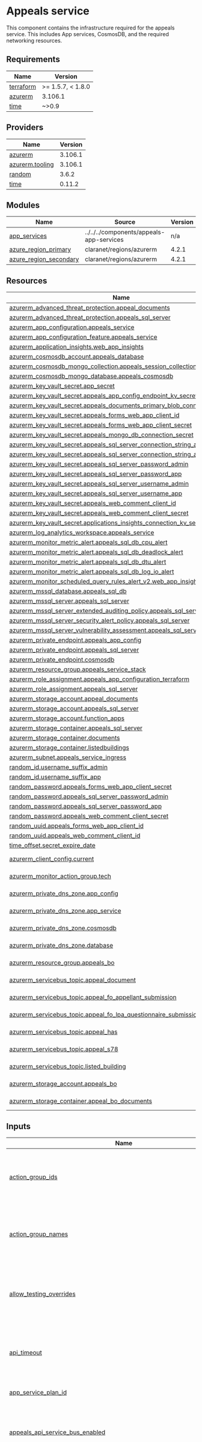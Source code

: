 # Appeals service

This component contains the infrastructure required for the appeals service. This includes App services, CosmosDB, and the required networking resources.

<!-- BEGINNING OF PRE-COMMIT-TERRAFORM DOCS HOOK -->
## Requirements

| Name | Version |
|------|---------|
| <a name="requirement_terraform"></a> [terraform](#requirement\_terraform) | >= 1.5.7, < 1.8.0 |
| <a name="requirement_azurerm"></a> [azurerm](#requirement\_azurerm) | 3.106.1 |
| <a name="requirement_time"></a> [time](#requirement\_time) | ~>0.9 |

## Providers

| Name | Version |
|------|---------|
| <a name="provider_azurerm"></a> [azurerm](#provider\_azurerm) | 3.106.1 |
| <a name="provider_azurerm.tooling"></a> [azurerm.tooling](#provider\_azurerm.tooling) | 3.106.1 |
| <a name="provider_random"></a> [random](#provider\_random) | 3.6.2 |
| <a name="provider_time"></a> [time](#provider\_time) | 0.11.2 |

## Modules

| Name | Source | Version |
|------|--------|---------|
| <a name="module_app_services"></a> [app\_services](#module\_app\_services) | ../../../components/appeals-app-services | n/a |
| <a name="module_azure_region_primary"></a> [azure\_region\_primary](#module\_azure\_region\_primary) | claranet/regions/azurerm | 4.2.1 |
| <a name="module_azure_region_secondary"></a> [azure\_region\_secondary](#module\_azure\_region\_secondary) | claranet/regions/azurerm | 4.2.1 |

## Resources

| Name | Type |
|------|------|
| [azurerm_advanced_threat_protection.appeal_documents](https://registry.terraform.io/providers/hashicorp/azurerm/3.106.1/docs/resources/advanced_threat_protection) | resource |
| [azurerm_advanced_threat_protection.appeals_sql_server](https://registry.terraform.io/providers/hashicorp/azurerm/3.106.1/docs/resources/advanced_threat_protection) | resource |
| [azurerm_app_configuration.appeals_service](https://registry.terraform.io/providers/hashicorp/azurerm/3.106.1/docs/resources/app_configuration) | resource |
| [azurerm_app_configuration_feature.appeals_service](https://registry.terraform.io/providers/hashicorp/azurerm/3.106.1/docs/resources/app_configuration_feature) | resource |
| [azurerm_application_insights.web_app_insights](https://registry.terraform.io/providers/hashicorp/azurerm/3.106.1/docs/resources/application_insights) | resource |
| [azurerm_cosmosdb_account.appeals_database](https://registry.terraform.io/providers/hashicorp/azurerm/3.106.1/docs/resources/cosmosdb_account) | resource |
| [azurerm_cosmosdb_mongo_collection.appeals_session_collection](https://registry.terraform.io/providers/hashicorp/azurerm/3.106.1/docs/resources/cosmosdb_mongo_collection) | resource |
| [azurerm_cosmosdb_mongo_database.appeals_cosmosdb](https://registry.terraform.io/providers/hashicorp/azurerm/3.106.1/docs/resources/cosmosdb_mongo_database) | resource |
| [azurerm_key_vault_secret.app_secret](https://registry.terraform.io/providers/hashicorp/azurerm/3.106.1/docs/resources/key_vault_secret) | resource |
| [azurerm_key_vault_secret.appeals_app_config_endpoint_kv_secret](https://registry.terraform.io/providers/hashicorp/azurerm/3.106.1/docs/resources/key_vault_secret) | resource |
| [azurerm_key_vault_secret.appeals_documents_primary_blob_connection_string](https://registry.terraform.io/providers/hashicorp/azurerm/3.106.1/docs/resources/key_vault_secret) | resource |
| [azurerm_key_vault_secret.appeals_forms_web_app_client_id](https://registry.terraform.io/providers/hashicorp/azurerm/3.106.1/docs/resources/key_vault_secret) | resource |
| [azurerm_key_vault_secret.appeals_forms_web_app_client_secret](https://registry.terraform.io/providers/hashicorp/azurerm/3.106.1/docs/resources/key_vault_secret) | resource |
| [azurerm_key_vault_secret.appeals_mongo_db_connection_secret](https://registry.terraform.io/providers/hashicorp/azurerm/3.106.1/docs/resources/key_vault_secret) | resource |
| [azurerm_key_vault_secret.appeals_sql_server_connection_string_admin](https://registry.terraform.io/providers/hashicorp/azurerm/3.106.1/docs/resources/key_vault_secret) | resource |
| [azurerm_key_vault_secret.appeals_sql_server_connection_string_app](https://registry.terraform.io/providers/hashicorp/azurerm/3.106.1/docs/resources/key_vault_secret) | resource |
| [azurerm_key_vault_secret.appeals_sql_server_password_admin](https://registry.terraform.io/providers/hashicorp/azurerm/3.106.1/docs/resources/key_vault_secret) | resource |
| [azurerm_key_vault_secret.appeals_sql_server_password_app](https://registry.terraform.io/providers/hashicorp/azurerm/3.106.1/docs/resources/key_vault_secret) | resource |
| [azurerm_key_vault_secret.appeals_sql_server_username_admin](https://registry.terraform.io/providers/hashicorp/azurerm/3.106.1/docs/resources/key_vault_secret) | resource |
| [azurerm_key_vault_secret.appeals_sql_server_username_app](https://registry.terraform.io/providers/hashicorp/azurerm/3.106.1/docs/resources/key_vault_secret) | resource |
| [azurerm_key_vault_secret.appeals_web_comment_client_id](https://registry.terraform.io/providers/hashicorp/azurerm/3.106.1/docs/resources/key_vault_secret) | resource |
| [azurerm_key_vault_secret.appeals_web_comment_client_secret](https://registry.terraform.io/providers/hashicorp/azurerm/3.106.1/docs/resources/key_vault_secret) | resource |
| [azurerm_key_vault_secret.applications_insights_connection_kv_secret](https://registry.terraform.io/providers/hashicorp/azurerm/3.106.1/docs/resources/key_vault_secret) | resource |
| [azurerm_log_analytics_workspace.appeals_service](https://registry.terraform.io/providers/hashicorp/azurerm/3.106.1/docs/resources/log_analytics_workspace) | resource |
| [azurerm_monitor_metric_alert.appeals_sql_db_cpu_alert](https://registry.terraform.io/providers/hashicorp/azurerm/3.106.1/docs/resources/monitor_metric_alert) | resource |
| [azurerm_monitor_metric_alert.appeals_sql_db_deadlock_alert](https://registry.terraform.io/providers/hashicorp/azurerm/3.106.1/docs/resources/monitor_metric_alert) | resource |
| [azurerm_monitor_metric_alert.appeals_sql_db_dtu_alert](https://registry.terraform.io/providers/hashicorp/azurerm/3.106.1/docs/resources/monitor_metric_alert) | resource |
| [azurerm_monitor_metric_alert.appeals_sql_db_log_io_alert](https://registry.terraform.io/providers/hashicorp/azurerm/3.106.1/docs/resources/monitor_metric_alert) | resource |
| [azurerm_monitor_scheduled_query_rules_alert_v2.web_app_insights](https://registry.terraform.io/providers/hashicorp/azurerm/3.106.1/docs/resources/monitor_scheduled_query_rules_alert_v2) | resource |
| [azurerm_mssql_database.appeals_sql_db](https://registry.terraform.io/providers/hashicorp/azurerm/3.106.1/docs/resources/mssql_database) | resource |
| [azurerm_mssql_server.appeals_sql_server](https://registry.terraform.io/providers/hashicorp/azurerm/3.106.1/docs/resources/mssql_server) | resource |
| [azurerm_mssql_server_extended_auditing_policy.appeals_sql_server](https://registry.terraform.io/providers/hashicorp/azurerm/3.106.1/docs/resources/mssql_server_extended_auditing_policy) | resource |
| [azurerm_mssql_server_security_alert_policy.appeals_sql_server](https://registry.terraform.io/providers/hashicorp/azurerm/3.106.1/docs/resources/mssql_server_security_alert_policy) | resource |
| [azurerm_mssql_server_vulnerability_assessment.appeals_sql_server](https://registry.terraform.io/providers/hashicorp/azurerm/3.106.1/docs/resources/mssql_server_vulnerability_assessment) | resource |
| [azurerm_private_endpoint.appeals_app_config](https://registry.terraform.io/providers/hashicorp/azurerm/3.106.1/docs/resources/private_endpoint) | resource |
| [azurerm_private_endpoint.appeals_sql_server](https://registry.terraform.io/providers/hashicorp/azurerm/3.106.1/docs/resources/private_endpoint) | resource |
| [azurerm_private_endpoint.cosmosdb](https://registry.terraform.io/providers/hashicorp/azurerm/3.106.1/docs/resources/private_endpoint) | resource |
| [azurerm_resource_group.appeals_service_stack](https://registry.terraform.io/providers/hashicorp/azurerm/3.106.1/docs/resources/resource_group) | resource |
| [azurerm_role_assignment.appeals_app_configuration_terraform](https://registry.terraform.io/providers/hashicorp/azurerm/3.106.1/docs/resources/role_assignment) | resource |
| [azurerm_role_assignment.appeals_sql_server](https://registry.terraform.io/providers/hashicorp/azurerm/3.106.1/docs/resources/role_assignment) | resource |
| [azurerm_storage_account.appeal_documents](https://registry.terraform.io/providers/hashicorp/azurerm/3.106.1/docs/resources/storage_account) | resource |
| [azurerm_storage_account.appeals_sql_server](https://registry.terraform.io/providers/hashicorp/azurerm/3.106.1/docs/resources/storage_account) | resource |
| [azurerm_storage_account.function_apps](https://registry.terraform.io/providers/hashicorp/azurerm/3.106.1/docs/resources/storage_account) | resource |
| [azurerm_storage_container.appeals_sql_server](https://registry.terraform.io/providers/hashicorp/azurerm/3.106.1/docs/resources/storage_container) | resource |
| [azurerm_storage_container.documents](https://registry.terraform.io/providers/hashicorp/azurerm/3.106.1/docs/resources/storage_container) | resource |
| [azurerm_storage_container.listedbuildings](https://registry.terraform.io/providers/hashicorp/azurerm/3.106.1/docs/resources/storage_container) | resource |
| [azurerm_subnet.appeals_service_ingress](https://registry.terraform.io/providers/hashicorp/azurerm/3.106.1/docs/resources/subnet) | resource |
| [random_id.username_suffix_admin](https://registry.terraform.io/providers/hashicorp/random/latest/docs/resources/id) | resource |
| [random_id.username_suffix_app](https://registry.terraform.io/providers/hashicorp/random/latest/docs/resources/id) | resource |
| [random_password.appeals_forms_web_app_client_secret](https://registry.terraform.io/providers/hashicorp/random/latest/docs/resources/password) | resource |
| [random_password.appeals_sql_server_password_admin](https://registry.terraform.io/providers/hashicorp/random/latest/docs/resources/password) | resource |
| [random_password.appeals_sql_server_password_app](https://registry.terraform.io/providers/hashicorp/random/latest/docs/resources/password) | resource |
| [random_password.appeals_web_comment_client_secret](https://registry.terraform.io/providers/hashicorp/random/latest/docs/resources/password) | resource |
| [random_uuid.appeals_forms_web_app_client_id](https://registry.terraform.io/providers/hashicorp/random/latest/docs/resources/uuid) | resource |
| [random_uuid.appeals_web_comment_client_id](https://registry.terraform.io/providers/hashicorp/random/latest/docs/resources/uuid) | resource |
| [time_offset.secret_expire_date](https://registry.terraform.io/providers/hashicorp/time/latest/docs/resources/offset) | resource |
| [azurerm_client_config.current](https://registry.terraform.io/providers/hashicorp/azurerm/3.106.1/docs/data-sources/client_config) | data source |
| [azurerm_monitor_action_group.tech](https://registry.terraform.io/providers/hashicorp/azurerm/3.106.1/docs/data-sources/monitor_action_group) | data source |
| [azurerm_private_dns_zone.app_config](https://registry.terraform.io/providers/hashicorp/azurerm/3.106.1/docs/data-sources/private_dns_zone) | data source |
| [azurerm_private_dns_zone.app_service](https://registry.terraform.io/providers/hashicorp/azurerm/3.106.1/docs/data-sources/private_dns_zone) | data source |
| [azurerm_private_dns_zone.cosmosdb](https://registry.terraform.io/providers/hashicorp/azurerm/3.106.1/docs/data-sources/private_dns_zone) | data source |
| [azurerm_private_dns_zone.database](https://registry.terraform.io/providers/hashicorp/azurerm/3.106.1/docs/data-sources/private_dns_zone) | data source |
| [azurerm_resource_group.appeals_bo](https://registry.terraform.io/providers/hashicorp/azurerm/3.106.1/docs/data-sources/resource_group) | data source |
| [azurerm_servicebus_topic.appeal_document](https://registry.terraform.io/providers/hashicorp/azurerm/3.106.1/docs/data-sources/servicebus_topic) | data source |
| [azurerm_servicebus_topic.appeal_fo_appellant_submission](https://registry.terraform.io/providers/hashicorp/azurerm/3.106.1/docs/data-sources/servicebus_topic) | data source |
| [azurerm_servicebus_topic.appeal_fo_lpa_questionnaire_submission](https://registry.terraform.io/providers/hashicorp/azurerm/3.106.1/docs/data-sources/servicebus_topic) | data source |
| [azurerm_servicebus_topic.appeal_has](https://registry.terraform.io/providers/hashicorp/azurerm/3.106.1/docs/data-sources/servicebus_topic) | data source |
| [azurerm_servicebus_topic.appeal_s78](https://registry.terraform.io/providers/hashicorp/azurerm/3.106.1/docs/data-sources/servicebus_topic) | data source |
| [azurerm_servicebus_topic.listed_building](https://registry.terraform.io/providers/hashicorp/azurerm/3.106.1/docs/data-sources/servicebus_topic) | data source |
| [azurerm_storage_account.appeals_bo](https://registry.terraform.io/providers/hashicorp/azurerm/3.106.1/docs/data-sources/storage_account) | data source |
| [azurerm_storage_container.appeal_bo_documents](https://registry.terraform.io/providers/hashicorp/azurerm/3.106.1/docs/data-sources/storage_container) | data source |

## Inputs

| Name | Description | Type | Default | Required |
|------|-------------|------|---------|:--------:|
| <a name="input_action_group_ids"></a> [action\_group\_ids](#input\_action\_group\_ids) | The IDs of the Azure Monitor action groups for different alert types | <pre>object({<br>    tech            = string,<br>    service_manager = string,<br>    iap             = string,<br>    its             = string,<br>    info_sec        = string<br>  })</pre> | n/a | yes |
| <a name="input_action_group_names"></a> [action\_group\_names](#input\_action\_group\_names) | The names of the Azure Monitor action groups for different alert types | <pre>object({<br>    tech            = string,<br>    service_manager = string,<br>    iap             = string,<br>    its             = string,<br>    info_sec        = string<br>  })</pre> | n/a | yes |
| <a name="input_allow_testing_overrides"></a> [allow\_testing\_overrides](#input\_allow\_testing\_overrides) | A switch to determine if testing overrides are enabled to allow easier manual testing | `bool` | `false` | no |
| <a name="input_api_timeout"></a> [api\_timeout](#input\_api\_timeout) | The timeout in milliseconds for API calls in the frontend apps | `string` | n/a | yes |
| <a name="input_app_service_plan_id"></a> [app\_service\_plan\_id](#input\_app\_service\_plan\_id) | The id of the app service plan | `string` | n/a | yes |
| <a name="input_appeals_api_service_bus_enabled"></a> [appeals\_api\_service\_bus\_enabled](#input\_appeals\_api\_service\_bus\_enabled) | A switch to determine if service bus integration is enabled for the appeals api | `bool` | `true` | no |
| <a name="input_appeals_feature_back_office_subscriber_enabled"></a> [appeals\_feature\_back\_office\_subscriber\_enabled](#input\_appeals\_feature\_back\_office\_subscriber\_enabled) | Feature toggle for appeals back office to front office service topic susbcription using azure functions | `bool` | `false` | no |
| <a name="input_appeals_feature_flags"></a> [appeals\_feature\_flags](#input\_appeals\_feature\_flags) | A list of maps describing feature flags to be saved in the App Configuration store | `list(any)` | n/a | yes |
| <a name="input_appeals_frontend_file_upload_debug_logging_enabled"></a> [appeals\_frontend\_file\_upload\_debug\_logging\_enabled](#input\_appeals\_frontend\_file\_upload\_debug\_logging\_enabled) | Toggles debug logging for file upload middleware | `bool` | `true` | no |
| <a name="input_appeals_service_public_url"></a> [appeals\_service\_public\_url](#input\_appeals\_service\_public\_url) | The public URL for the Appeals Service frontend web app | `string` | n/a | yes |
| <a name="input_clamav_host"></a> [clamav\_host](#input\_clamav\_host) | The host of the clam av service to use | `string` | n/a | yes |
| <a name="input_comment_planning_appeal_public_url"></a> [comment\_planning\_appeal\_public\_url](#input\_comment\_planning\_appeal\_public\_url) | The public URL for the Comment Planning Appeal frontend web app | `string` | n/a | yes |
| <a name="input_common_integration_functions_subnet_id"></a> [common\_integration\_functions\_subnet\_id](#input\_common\_integration\_functions\_subnet\_id) | The id of the subnet for common integration functions app service plan | `string` | n/a | yes |
| <a name="input_common_resource_group_name"></a> [common\_resource\_group\_name](#input\_common\_resource\_group\_name) | The common infrastructure resource group name | `string` | n/a | yes |
| <a name="input_common_tags"></a> [common\_tags](#input\_common\_tags) | The common resource tags for the project | `map(string)` | n/a | yes |
| <a name="input_common_vnet_cidr_blocks"></a> [common\_vnet\_cidr\_blocks](#input\_common\_vnet\_cidr\_blocks) | A map of IP address blocks from the subnet name to the allocated CIDR prefix | `map(string)` | n/a | yes |
| <a name="input_common_vnet_name"></a> [common\_vnet\_name](#input\_common\_vnet\_name) | The common infrastructure virtual network name | `string` | n/a | yes |
| <a name="input_container_registry_name"></a> [container\_registry\_name](#input\_container\_registry\_name) | The name of the container registry that hosts the image | `string` | n/a | yes |
| <a name="input_container_registry_rg"></a> [container\_registry\_rg](#input\_container\_registry\_rg) | The resource group of the container registry that hosts the image | `string` | n/a | yes |
| <a name="input_cosmosdb_subnet_id"></a> [cosmosdb\_subnet\_id](#input\_cosmosdb\_subnet\_id) | The ID of the VNet in the primary location | `string` | n/a | yes |
| <a name="input_dashboards_enabled"></a> [dashboards\_enabled](#input\_dashboards\_enabled) | A switch to determine if dashboards are enabled for LPA, appellant and rule 6 parties | `bool` | `false` | no |
| <a name="input_database_public_access_enabled"></a> [database\_public\_access\_enabled](#input\_database\_public\_access\_enabled) | A switch indicating if databases should have public access enabled | `bool` | `false` | no |
| <a name="input_deploy_interested_parties"></a> [deploy\_interested\_parties](#input\_deploy\_interested\_parties) | A switch to determine if the interested parties app service should be deployed | `bool` | `false` | no |
| <a name="input_environment"></a> [environment](#input\_environment) | The environment resources are deployed to e.g. 'dev' | `string` | n/a | yes |
| <a name="input_google_analytics_id"></a> [google\_analytics\_id](#input\_google\_analytics\_id) | The id used to connect the frontend app to Google Analytics | `string` | n/a | yes |
| <a name="input_google_tag_manager_id"></a> [google\_tag\_manager\_id](#input\_google\_tag\_manager\_id) | The id used to connect the frontend app to Google Tag Manager | `string` | n/a | yes |
| <a name="input_horizon_url"></a> [horizon\_url](#input\_horizon\_url) | The URL used to connect to Horizon | `string` | n/a | yes |
| <a name="input_instance"></a> [instance](#input\_instance) | The environment instance for use if multiple environments are deployed to a subscription | `string` | `"001"` | no |
| <a name="input_integration_functions_app_service_plan_id"></a> [integration\_functions\_app\_service\_plan\_id](#input\_integration\_functions\_app\_service\_plan\_id) | The id of the common integration functions app service plan | `string` | n/a | yes |
| <a name="input_integration_subnet_id"></a> [integration\_subnet\_id](#input\_integration\_subnet\_id) | The id of the vnet integration subnet the app service is linked to for egress traffic | `string` | n/a | yes |
| <a name="input_key_vault_id"></a> [key\_vault\_id](#input\_key\_vault\_id) | The ID of the key vault so the App Service can pull secret values | `string` | n/a | yes |
| <a name="input_key_vault_uri"></a> [key\_vault\_uri](#input\_key\_vault\_uri) | The URI of the Key Vault | `string` | n/a | yes |
| <a name="input_logger_level"></a> [logger\_level](#input\_logger\_level) | The level of logging enabled for applications in the environment e.g. info | `string` | `"info"` | no |
| <a name="input_monitoring_alerts_enabled"></a> [monitoring\_alerts\_enabled](#input\_monitoring\_alerts\_enabled) | Indicates whether Azure Monitor alerts are enabled for App Service | `bool` | `false` | no |
| <a name="input_node_environment"></a> [node\_environment](#input\_node\_environment) | The node environment to be used for applications in this environment e.g. development | `string` | `"development"` | no |
| <a name="input_primary_location"></a> [primary\_location](#input\_primary\_location) | The primary location resources are deployed to in slug format e.g. 'uk-south' | `string` | `"uk-west"` | no |
| <a name="input_private_endpoint_enabled"></a> [private\_endpoint\_enabled](#input\_private\_endpoint\_enabled) | A switch to determine if Private Endpoint should be enabled for backend App Services | `bool` | `true` | no |
| <a name="input_secondary_location"></a> [secondary\_location](#input\_secondary\_location) | The secondary location resources are deployed to in slug format e.g. 'uk-west' | `string` | `"uk-south"` | no |
| <a name="input_service_bus_config"></a> [service\_bus\_config](#input\_service\_bus\_config) | service bus configuration | <pre>object({<br>    default_topic_ttl            = string<br>    bo_internal_subscription_ttl = string<br>    bo_subscription_ttl          = string<br>    fo_subscription_ttl          = string<br>  })</pre> | n/a | yes |
| <a name="input_sql_database_configuration"></a> [sql\_database\_configuration](#input\_sql\_database\_configuration) | A map of database configuration options | `map(string)` | n/a | yes |
| <a name="input_sql_server_azuread_administrator"></a> [sql\_server\_azuread\_administrator](#input\_sql\_server\_azuread\_administrator) | Azure AD details of database administrator user/group | `map(string)` | n/a | yes |
| <a name="input_srv_admin_monitoring_email"></a> [srv\_admin\_monitoring\_email](#input\_srv\_admin\_monitoring\_email) | Email for the Horizon failure team | `string` | n/a | yes |
| <a name="input_srv_notify_appeal_received_notification_email_to_appellant_template_id"></a> [srv\_notify\_appeal\_received\_notification\_email\_to\_appellant\_template\_id](#input\_srv\_notify\_appeal\_received\_notification\_email\_to\_appellant\_template\_id) | A template ID required by the Appeals Service API | `string` | n/a | yes |
| <a name="input_srv_notify_appeal_submission_confirmation_email_to_appellant_template_id"></a> [srv\_notify\_appeal\_submission\_confirmation\_email\_to\_appellant\_template\_id](#input\_srv\_notify\_appeal\_submission\_confirmation\_email\_to\_appellant\_template\_id) | A template ID required by the Appeals Service API | `string` | n/a | yes |
| <a name="input_srv_notify_appeal_submission_confirmation_email_to_appellant_template_id_v1_1"></a> [srv\_notify\_appeal\_submission\_confirmation\_email\_to\_appellant\_template\_id\_v1\_1](#input\_srv\_notify\_appeal\_submission\_confirmation\_email\_to\_appellant\_template\_id\_v1\_1) | A template ID required by the Appeals Service API | `string` | n/a | yes |
| <a name="input_srv_notify_appeal_submission_received_notification_email_to_lpa_template_id"></a> [srv\_notify\_appeal\_submission\_received\_notification\_email\_to\_lpa\_template\_id](#input\_srv\_notify\_appeal\_submission\_received\_notification\_email\_to\_lpa\_template\_id) | A template ID required by the Appeals Service API | `string` | n/a | yes |
| <a name="input_srv_notify_appellant_login_confirm_registration_template_id"></a> [srv\_notify\_appellant\_login\_confirm\_registration\_template\_id](#input\_srv\_notify\_appellant\_login\_confirm\_registration\_template\_id) | A template ID required by the Appeals Service API | `string` | n/a | yes |
| <a name="input_srv_notify_base_url"></a> [srv\_notify\_base\_url](#input\_srv\_notify\_base\_url) | The base URL for the Notifications service | `string` | n/a | yes |
| <a name="input_srv_notify_confirm_email_template_id"></a> [srv\_notify\_confirm\_email\_template\_id](#input\_srv\_notify\_confirm\_email\_template\_id) | A template ID required by the Appeals Service API | `string` | n/a | yes |
| <a name="input_srv_notify_failure_to_upload_to_horizon_template_id"></a> [srv\_notify\_failure\_to\_upload\_to\_horizon\_template\_id](#input\_srv\_notify\_failure\_to\_upload\_to\_horizon\_template\_id) | A template ID required by the Appeals Service API | `string` | n/a | yes |
| <a name="input_srv_notify_final_comment_submission_confirmation_email_template_id"></a> [srv\_notify\_final\_comment\_submission\_confirmation\_email\_template\_id](#input\_srv\_notify\_final\_comment\_submission\_confirmation\_email\_template\_id) | A template ID required by the Appeals Service API | `string` | n/a | yes |
| <a name="input_srv_notify_full_appeal_confirmation_email_to_appellant_template_id"></a> [srv\_notify\_full\_appeal\_confirmation\_email\_to\_appellant\_template\_id](#input\_srv\_notify\_full\_appeal\_confirmation\_email\_to\_appellant\_template\_id) | A template ID required by the Appeals Service API | `string` | n/a | yes |
| <a name="input_srv_notify_full_appeal_received_notification_email_to_lpa_template_id"></a> [srv\_notify\_full\_appeal\_received\_notification\_email\_to\_lpa\_template\_id](#input\_srv\_notify\_full\_appeal\_received\_notification\_email\_to\_lpa\_template\_id) | A template ID required by the Appeals Service API | `string` | n/a | yes |
| <a name="input_srv_notify_has_appeal_submission_confirmation_email_to_appellant_template_id"></a> [srv\_notify\_has\_appeal\_submission\_confirmation\_email\_to\_appellant\_template\_id](#input\_srv\_notify\_has\_appeal\_submission\_confirmation\_email\_to\_appellant\_template\_id) | A template ID required by the Appeals Service API | `string` | n/a | yes |
| <a name="input_srv_notify_lpa_dashboard_invite_template_id"></a> [srv\_notify\_lpa\_dashboard\_invite\_template\_id](#input\_srv\_notify\_lpa\_dashboard\_invite\_template\_id) | A template ID required by the Appeals Service API | `string` | n/a | yes |
| <a name="input_srv_notify_save_and_return_continue_with_appeal_template_id"></a> [srv\_notify\_save\_and\_return\_continue\_with\_appeal\_template\_id](#input\_srv\_notify\_save\_and\_return\_continue\_with\_appeal\_template\_id) | A template ID required by the Appeals Service API | `string` | n/a | yes |
| <a name="input_srv_notify_save_and_return_enter_code_into_service_template_id"></a> [srv\_notify\_save\_and\_return\_enter\_code\_into\_service\_template\_id](#input\_srv\_notify\_save\_and\_return\_enter\_code\_into\_service\_template\_id) | A template ID required by the Appeals Service API | `string` | n/a | yes |
| <a name="input_srv_notify_service_id"></a> [srv\_notify\_service\_id](#input\_srv\_notify\_service\_id) | The ID of the Notifications service | `string` | n/a | yes |
| <a name="input_srv_notify_start_email_to_lpa_template_id"></a> [srv\_notify\_start\_email\_to\_lpa\_template\_id](#input\_srv\_notify\_start\_email\_to\_lpa\_template\_id) | A template ID required by the Appeals Service API | `string` | n/a | yes |
| <a name="input_task_submit_to_horizon_cron_string"></a> [task\_submit\_to\_horizon\_cron\_string](#input\_task\_submit\_to\_horizon\_cron\_string) | Task to submit to horizon cron string | `string` | n/a | yes |
| <a name="input_task_submit_to_horizon_trigger_active"></a> [task\_submit\_to\_horizon\_trigger\_active](#input\_task\_submit\_to\_horizon\_trigger\_active) | Task to submit to horizon trigger active | `string` | n/a | yes |
| <a name="input_tooling_subscription_id"></a> [tooling\_subscription\_id](#input\_tooling\_subscription\_id) | The ID for the Tooling subscription that houses the Container Registry | `string` | n/a | yes |

## Outputs

| Name | Description |
|------|-------------|
| <a name="output_app_service_urls"></a> [app\_service\_urls](#output\_app\_service\_urls) | A map of frontend app service URLs |
| <a name="output_appeal_documents_primary_blob_connection_string"></a> [appeal\_documents\_primary\_blob\_connection\_string](#output\_appeal\_documents\_primary\_blob\_connection\_string) | The Appeal Documents Storage Account blob connection string associated with the primary location |
| <a name="output_appeal_documents_storage_container_name"></a> [appeal\_documents\_storage\_container\_name](#output\_appeal\_documents\_storage\_container\_name) | The Appeal Documents Storage Account container name |
| <a name="output_cosmosdb_connection_string"></a> [cosmosdb\_connection\_string](#output\_cosmosdb\_connection\_string) | The connection string used to connect to the MongoDB |
| <a name="output_cosmosdb_id"></a> [cosmosdb\_id](#output\_cosmosdb\_id) | The ID of the Cosmos DB account |
| <a name="output_function_apps_storage_account"></a> [function\_apps\_storage\_account](#output\_function\_apps\_storage\_account) | The name of the storage account used by the Function Apps |
| <a name="output_function_apps_storage_account_access_key"></a> [function\_apps\_storage\_account\_access\_key](#output\_function\_apps\_storage\_account\_access\_key) | The access key for the storage account used by the Function Apps |
| <a name="output_primary_appeals_sql_database_id"></a> [primary\_appeals\_sql\_database\_id](#output\_primary\_appeals\_sql\_database\_id) | ID of the primary (ukw) Appeals SQL Database |
| <a name="output_primary_appeals_sql_database_name"></a> [primary\_appeals\_sql\_database\_name](#output\_primary\_appeals\_sql\_database\_name) | Name of the primary (ukw) Appeals SQL Database |
| <a name="output_primary_appeals_sql_server_id"></a> [primary\_appeals\_sql\_server\_id](#output\_primary\_appeals\_sql\_server\_id) | ID of the primary (ukw) Appeals SQL Server |
| <a name="output_sql_server_password_admin"></a> [sql\_server\_password\_admin](#output\_sql\_server\_password\_admin) | The SQL server administrator password |
| <a name="output_sql_server_password_app"></a> [sql\_server\_password\_app](#output\_sql\_server\_password\_app) | The SQL server app password |
| <a name="output_sql_server_username_admin"></a> [sql\_server\_username\_admin](#output\_sql\_server\_username\_admin) | The SQL server administrator username |
| <a name="output_sql_server_username_app"></a> [sql\_server\_username\_app](#output\_sql\_server\_username\_app) | The SQL server app username |
| <a name="output_web_comment_frontend_url"></a> [web\_comment\_frontend\_url](#output\_web\_comment\_frontend\_url) | The URL of the web frontend App Service |
| <a name="output_web_frontend_url"></a> [web\_frontend\_url](#output\_web\_frontend\_url) | The URL of the web frontend app service |
<!-- END OF PRE-COMMIT-TERRAFORM DOCS HOOK -->
